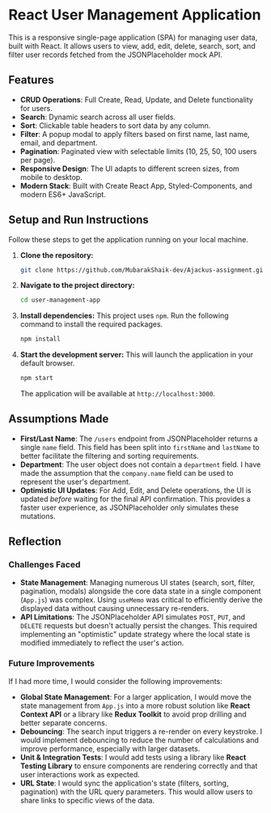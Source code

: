 # React User Management Application

This is a responsive single-page application (SPA) for managing user data, built with React. It allows users to view, add, edit, delete, search, sort, and filter user records fetched from the JSONPlaceholder mock API.

## Features

-   **CRUD Operations**: Full Create, Read, Update, and Delete functionality for users.
-   **Search**: Dynamic search across all user fields.
-   **Sort**: Clickable table headers to sort data by any column.
-   **Filter**: A popup modal to apply filters based on first name, last name, email, and department.
-   **Pagination**: Paginated view with selectable limits (10, 25, 50, 100 users per page).
-   **Responsive Design**: The UI adapts to different screen sizes, from mobile to desktop.
-   **Modern Stack**: Built with Create React App, Styled-Components, and modern ES6+ JavaScript.

## Setup and Run Instructions

Follow these steps to get the application running on your local machine.

1.  **Clone the repository:**
    ```bash
    git clone https://github.com/MubarakShaik-dev/Ajackus-assignment.git
    ```

2.  **Navigate to the project directory:**
    ```bash
    cd user-management-app
    ```

3.  **Install dependencies:**
    This project uses `npm`. Run the following command to install the required packages.
    ```bash
    npm install
    ```

4.  **Start the development server:**
    This will launch the application in your default browser.
    ```bash
    npm start
    ```
    The application will be available at `http://localhost:3000`.

## Assumptions Made

-   **First/Last Name**: The `/users` endpoint from JSONPlaceholder returns a single `name` field. This field has been split into `firstName` and `lastName` to better facilitate the filtering and sorting requirements.
-   **Department**: The user object does not contain a `department` field. I have made the assumption that the `company.name` field can be used to represent the user's department.
-   **Optimistic UI Updates**: For Add, Edit, and Delete operations, the UI is updated *before* waiting for the final API confirmation. This provides a faster user experience, as JSONPlaceholder only simulates these mutations.

## Reflection

### Challenges Faced

-   **State Management**: Managing numerous UI states (search, sort, filter, pagination, modals) alongside the core data state in a single component (`App.js`) was complex. Using `useMemo` was critical to efficiently derive the displayed data without causing unnecessary re-renders.
-   **API Limitations**: The JSONPlaceholder API simulates `POST`, `PUT`, and `DELETE` requests but doesn't actually persist the changes. This required implementing an "optimistic" update strategy where the local state is modified immediately to reflect the user's action.

### Future Improvements

If I had more time, I would consider the following improvements:

-   **Global State Management**: For a larger application, I would move the state management from `App.js` into a more robust solution like **React Context API** or a library like **Redux Toolkit** to avoid prop drilling and better separate concerns.
-   **Debouncing**: The search input triggers a re-render on every keystroke. I would implement debouncing to reduce the number of calculations and improve performance, especially with larger datasets.
-   **Unit & Integration Tests**: I would add tests using a library like **React Testing Library** to ensure components are rendering correctly and that user interactions work as expected.
-   **URL State**: I would sync the application's state (filters, sorting, pagination) with the URL query parameters. This would allow users to share links to specific views of the data.
